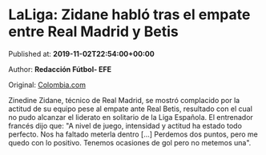 
# LaLiga: Zidane habló tras el empate entre Real Madrid y Betis

Published at: **2019-11-02T22:54:00+00:00**

Author: **Redacción Fútbol- EFE**

Original: [Colombia.com](https://www.colombia.com/futbol/internacional/zinedine-zidane-declaraciones-real-madrid-vs-real-betis-246361)

Zinedine Zidane, técnico de Real Madrid, se mostró complacido por la actitud de su equipo pese al empate ante Real Betis, resultado con el cual no pudo alcanzar el liderato en solitario de la Liga Española. El entrenador francés dijo que: "A nivel de juego, intensidad y actitud ha estado todo perfecto. Nos ha faltado meterla dentro [...] Perdemos dos puntos, pero me quedo con lo positivo. Tenemos ocasiones de gol pero no metemos una".
